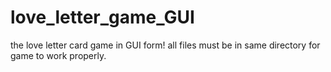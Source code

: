 # love_letter_game_GUI
the love letter card game in GUI form!
all files must be in same directory for game to work properly.
